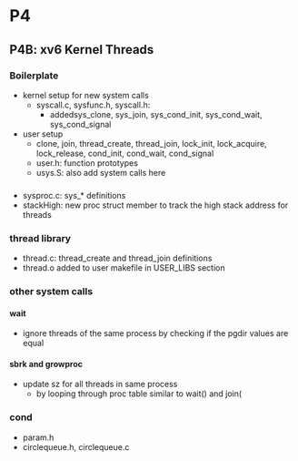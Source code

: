 # P4
## P4B: xv6 Kernel Threads
### Boilerplate
- kernel setup for new system calls
  - syscall.c, sysfunc.h, syscall.h: 
    - addedsys_clone, sys_join, sys_cond_init, sys_cond_wait, sys_cond_signal
- user setup
  - clone, join, thread_create, thread_join, lock_init, lock_acquire,
    lock_release, cond_init, cond_wait, cond_signal
  - user.h: function prototypes
  - usys.S: also add system calls here
  
###
- sysproc.c: sys_* definitions
- stackHigh: new proc struct member to track the high stack address for threads

### thread library
- thread.c: thread_create and thread_join definitions
- thread.o added to user makefile in USER_LIBS section

### other system calls
#### wait
  - ignore threads of the same process by checking if the pgdir values are equal
#### sbrk and growproc
- update sz for all threads in same process
  - by looping through proc table similar to wait() and join(
    
    
### cond
- param.h
- circlequeue.h, circlequeue.c